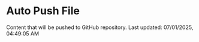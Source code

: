 # Auto Push File

Content that will be pushed to GitHub repository.
Last updated: 07/01/2025, 04:49:05 AM